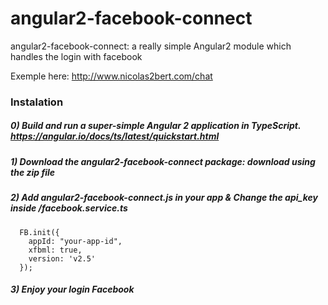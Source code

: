 # angular2-facebook-connect

angular2-facebook-connect: 
a really simple Angular2 module which handles the login with facebook

Exemple here: http://www.nicolas2bert.com/chat

### Instalation

##### 0) Build and run a super-simple Angular 2 application in TypeScript. https://angular.io/docs/ts/latest/quickstart.html

##### 1) Download the angular2-facebook-connect package: download using the zip file 

##### 2) Add angular2-facebook-connect.js in your app & Change the api_key inside /facebook.service.ts

```
  FB.init({
    appId: "your-app-id",
    xfbml: true,
    version: 'v2.5'
  });

```


##### 3) Enjoy your login Facebook

